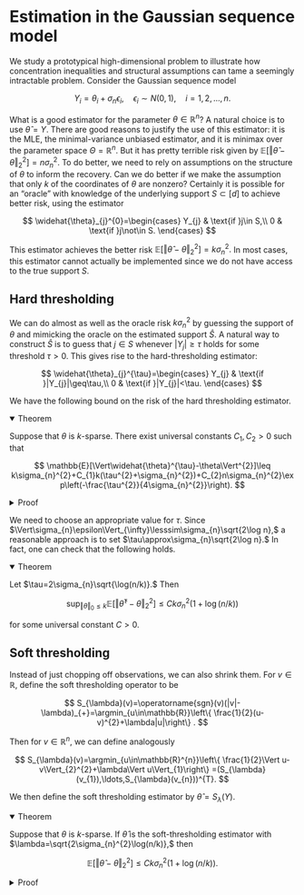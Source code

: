 # Estimation in the Gaussian sequence model

We study a prototypical high-dimensional problem to illustrate how concentration inequalities and structural assumptions can tame a seemingly intractable problem. Consider the Gaussian sequence model

$$
Y_{i}=\theta_{i}+\sigma_{n}\epsilon_{i},\quad\epsilon_{i}\sim N(0,1),\quad i=1,2,\ldots,n.
$$

What is a good estimator for the parameter $\theta\in\mathbb{R}^{n}$? A natural choice is to use $\widehat{\theta}=Y.$ There are good reasons to justify the use of this estimator: it is the MLE, the minimal-variance unbiased estimator, and it is minimax over the parameter space $\Theta=\mathbb{R}^{n}.$ But it has pretty terrible risk given by $\mathbb{E}[\Vert\widehat{\theta}-\theta\Vert_{2}^{2}]=n\sigma_{n}^{2}.$ To do better, we need to rely on assumptions on the structure of $\theta$ to inform the recovery. Can we do better if we make the assumption that only $k$ of the coordinates of $\theta$ are nonzero? Certainly it is possible for an “oracle” with knowledge of the underlying support $S\subset[d]$ to achieve better risk, using the estimator

$$
\widehat{\theta}_{j}^{0}=\begin{cases}
Y_{j} & \text{if }j\in S,\\
0 & \text{if }j\not\in S.
\end{cases}
$$

This estimator achieves the better risk $\mathbb{E}[\Vert\widehat{\theta}-\theta\Vert_{2}^{2}]=k\sigma_{n}^{2}.$ In most cases, this estimator cannot actually be implemented since we do not have access to the true support $S.$

## Hard thresholding

We can do almost as well as the oracle risk $k\sigma_{n}^{2}$ by guessing the support of $\theta$  and mimicking the oracle on the estimated support $\widehat{S}.$ A natural way to construct $\widehat{S}$ is to guess that $j\in S$ whenever $|Y_{j}|\geq\tau$ holds for some threshold $\tau > 0.$ This gives rise to the hard-thresholding estimator:

$$
\widehat{\theta}_{j}^{\tau}=\begin{cases}
Y_{j} & \text{if }|Y_{j}|\geq\tau,\\
0 & \text{if }|Y_{j}|<\tau.
\end{cases}
$$

We have the following bound on the risk of the hard thresholding estimator. 

<details open>
<summary>Theorem</summary>

Suppose that $\theta$ is $k$-sparse. There exist universal constants $C_{1},C_{2}>0$ such that

$$
\mathbb{E}[\Vert\widehat{\theta}^{\tau}-\theta\Vert^{2}]\leq k\sigma_{n}^{2}+C_{1}k(\tau^{2}+\sigma_{n}^{2})+C_{2}n\sigma_{n}^{2}\exp\left(-\frac{\tau^{2}}{4\sigma_{n}^{2}}\right).
$$
</details>

<details>
<summary>Proof</summary>

Let $S$ be the support of $\theta.$ We will first find an upper bound on $\mathbb{E}[(\widehat{\theta} _ {j}-\theta _ {j})^{2}]$ for $j\in S.$ Given $j\in S,$

$$
\mathbb{E}[(\widehat{\theta} _ {j}-\theta _ {j})^{2}]\leq\mathbb{E}[(Y_{j}-\theta_{j})^{2}]+\theta_{j}^{2}\mathbb{P}[|Y_{j}|\leq\tau].
$$

Consider first the case where $\theta_{j}\geq\tau.$ In this case,

$$
|Y_{j}|\leq\tau\implies\theta_{j}+\sigma_{n}\epsilon_{j}<\tau\implies\theta_{j}-\tau\leq-\sigma_{n}\epsilon_{j}\implies(|\theta_{j}|-\tau)_{+}\leq-\sigma_{n}\epsilon_{j}.
$$

Since $-\sigma_{n}\epsilon_{j}\sim N(0,\sigma_{n}^{2}),$ by the sub-Gaussian Chernoff bound, we have

$$
\mathbb{P}[|Y_{j}|\leq\tau]\leq\mathbb{P}\left[-\sigma_{n}\epsilon_{j}\geq(|\theta_{j}|-\tau)_{+}\right]\leq\exp\left(\frac{-(|\theta_{j}|-\tau)_{+}^{2}}{2\sigma_{n}^{2}}\right).
$$

In the case where $\theta_{j}\leq-\tau,$ by similar reasoning we can also show $\mathbb{P}[|Y _ {j}|\leq\tau] \leq \exp\left(\frac{-(|\theta _ {j}|-\tau) _ {+}^{2}}{2\sigma _ {n}^{2}}\right).$ Finally, this inequality holds trivially in the case where $|\theta _ {j}|<\tau .$ Using the fact that for $u\geq0,$ there exists a constant $C_{1}$ such that $u^{2}\exp\left(\frac{-(u-\tau) _ {+}^{2}}{2\sigma _ {n}^{2}}\right)\leq C_{1}(\tau^{2}+\sigma_{n}^{2}),$ it follows that for $j\in S,$ we have

$$
\mathbb{E}[(\widehat{\theta}_{j}-\theta_{j})^{2}]\leq\sigma_{n}^{2}+\theta_{j}^{2}\exp\left(\frac{-(|\theta_{j}|-\tau)_{+}^{2}}{2\sigma_{n}^{2}}\right)\leq\sigma_{n}^{2}+C_{1}(\sigma_{n}^{2}+\tau^{2}).
$$

For $j\not\in S,$ note that

$$
\begin{aligned}
\mathbb{E}[(\widehat{\theta}_{j}-\theta_{j})^{2}] &= \mathbb{E}\left[|\sigma_{n}\epsilon_{j}|^{2}\mathbf{1}(|\epsilon_{j}|\geq\frac{\tau}{\sigma_{n}})\right] \\
	&\leq\sqrt{\mathbb{E}[\sigma_{n}^{4}\epsilon_{j}^{4}]\mathbb{P}\left[|\epsilon_{j}|\geq\frac{\tau}{\sigma_{n}}\right]} \\
	&=\sqrt{3}\sigma_{n}^{2}\sqrt{\mathbb{P}\left[|\epsilon_{j}|\geq\frac{\tau}{\sigma_{n}}\right]} \\
	&\leq\sqrt{3}\sigma_{n}^{2}\sqrt{2\exp\left(-\frac{\tau^{2}}{2\sigma_{n}^{2}}\right)} \\
	&=\sqrt{6}\sigma_{n}^{2}\exp\left(-\frac{\tau^{2}}{4\sigma_{n}^{2}}\right).
\end{aligned}
$$

The complete $\ell_{2}$ risk for the hard thresholding estimator is then bounded by

$$
\begin{aligned}
\mathbb{E}[\Vert\widehat{\theta}-\theta\Vert_{2}^{2}] &= \sum_{j\in S}\mathbb{E}[(\widehat{\theta}_{j}-\theta_{j})^{2}]+\sum_{j\not\in S}\mathbb{E}[(\widehat{\theta}_{j}-\theta_{j})^{2}] \\
	&\leq\sigma_{n}^{2}|S|+C_{1}|S|(\sigma_{n}^{2}+\tau^{2})+C_{2}|[n]\backslash S|\sigma_{n}^{2}\exp\left(-\frac{\tau^{2}}{4\sigma_{n}^{2}}\right) \\
	&\leq k\sigma_{n}^{2}+C_{1}k(\tau^{2}+\sigma_{n}^{2})+C_{2}n\sigma_{n}^{2}\exp\left(-\frac{\tau^{2}}{4\sigma_{n}^{2}}\right).
\end{aligned}
$$
</details>


We need to choose an appropriate value for $\tau.$ Since $\Vert\sigma_{n}\epsilon\Vert_{\infty}\lesssim\sigma_{n}\sqrt{2\log n},$ a reasonable approach is to set $\tau\approx\sigma_{n}\sqrt{2\log n}.$ In fact, one can check that the following holds. 

<details open>
<summary>Theorem</summary>

Let $\tau=2\sigma_{n}\sqrt{\log(n/k)}.$ Then

$$
\sup_{\Vert\theta\Vert_{0}\leq k}\mathbb{E}[\Vert\widehat{\theta}^{\tau}-\theta\Vert_{2}^{2}]\le Ck\sigma_{n}^{2}(1+\log(n/k))
$$

for some universal constant $C>0.$
</details>



## Soft thresholding

Instead of just chopping off observations, we can also shrink them. For $v\in\mathbb{R},$ define the soft thresholding operator to be

$$
S_{\lambda}(v)=\operatorname{sgn}(v)(|v|-\lambda)_{+}=\argmin_{u\in\mathbb{R}}\left\{ \frac{1}{2}(u-v)^{2}+\lambda|u|\right\} .
$$

Then for $v\in\mathbb{R}^{n},$ we can define analogously 

$$
S_{\lambda}(v)=\argmin_{u\in\mathbb{R}^{n}}\left\{ \frac{1}{2}\Vert u-v\Vert_{2}^{2}+\lambda\Vert u\Vert_{1}\right\} =(S_{\lambda}(v_{1}),\ldots,S_{\lambda}(v_{n}))^{T}.
$$

We then define the soft thresholding estimator by $\widehat{\theta}=S_{\lambda}(Y).$

<details open>
<summary>Theorem</summary>

Suppose that $\theta$ is $k$-sparse. If $\widehat{\theta}$ is the soft-thresholding estimator with $\lambda=\sqrt{2\sigma_{n}^{2}\log(n/k)},$ then

$$
\mathbb{E}[\Vert\widehat{\theta}-\theta\Vert_{2}^{2}]\leq Ck\sigma_{n}^{2}(1+\log(n/k)).
$$
</details>

<details>
<summary>Proof</summary>

If $\theta_{j}=0,$ then

$$
\begin{aligned}
\mathbb{E}[(\widehat{\theta}_{j}-\theta_{j})^{2}] &=\mathbb{E}[(\sigma_{n}|\epsilon_{j}|-\lambda)_{+}^{2}] \\
	&=\int_{0}^{\infty}\mathbb{P}[(\sigma_{n}|\epsilon_{j}|-\lambda)_{+}^{2}>\alpha]\,d\alpha \\
	&\leq\int_{0}^{\infty}\mathbb{P}[\sigma_{n}|\epsilon_{j}|-\lambda>\sqrt{\alpha}]\,d\alpha \\
	&=2\int_{\lambda}^{\infty}(t-\lambda)\mathbb{P}[\sigma_{n}|\epsilon_{j}|>t]\,dt \\
	&\leq2\int_{\lambda}^{\infty}t\mathbb{P}[\sigma_{n}|\epsilon_{j}|>t]\,dt \\
	&\leq4\int_{\lambda}^{\infty}t\exp\left(-\frac{t^{2}}{2\sigma_{n}^{2}}\right)\,dt \\
	&=4\sigma_{n}^{2}\exp\left(-\frac{\lambda^{2}}{2\sigma_{n}^{2}}\right).
\end{aligned}
$$

If $\theta_{j}\neq0,$ since $S_{\lambda}$ is 1-Lipschitz, we have

$$
\begin{aligned}
\mathbb{E}[(\widehat{\theta}_{j}-\theta_{j})^{2}] &= \mathbb{E}[(\widehat{\theta}_{j}-S_{\lambda}(\theta_{j})+S_{\lambda}(\theta_{j})-\theta_{j})^{2}] \\
	&\leq2\mathbb{E}[(\widehat{\theta}_{j}-S_{\lambda}(\theta_{j}))^{2}]+2(S_{\lambda}(\theta_{j})-\theta_{j})^{2} \\
	&=2\mathbb{E}[(S_{\lambda}(Y_{j})-S_{\lambda}(\theta_{j}))^{2}]+2(S_{\lambda}(\theta_{j})-\theta_{j})^{2} \\
	&\leq2\mathbb{E}[(Y_{j}-\theta_{j})^{2}]+2\lambda^{2} \\
	&=2\sigma_{n}^{2}+2\lambda^{2}.
\end{aligned}
$$
Combining these two cases and substituting in $\lambda=\sqrt{2\sigma_{n}^{2}\log(n/k)},$ we have

$$
\begin{aligned}
\mathbb{E}[\Vert\widehat{\theta}-\theta\Vert_{2}^{2}] &\leq 2k(\sigma_{n}^{2}+\lambda^{2})+4n\sigma_{n}^{2}\exp\left(-\frac{\lambda^{2}}{2\sigma_{n}^{2}}\right) \\
	&=2k(\sigma_{n}^{2}+2\sigma_{n}^{2}\log(n/k))+4k\sigma_{n}^{2} \\
	&\leq Ck\sigma_{n}^{2}(1+\log(n/k)). 
\end{aligned}
$$
</details>
